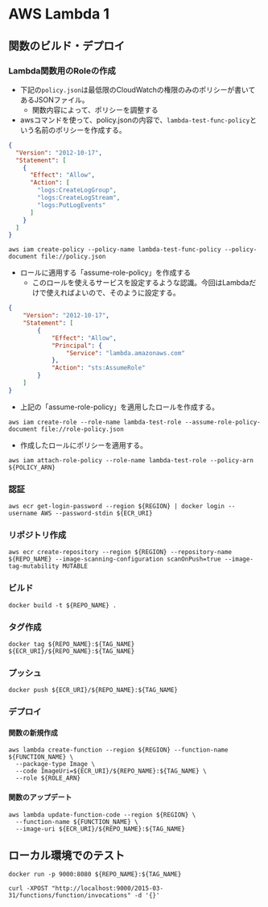 # AWS Lambda 1

## 関数のビルド・デプロイ

### Lambda関数用のRoleの作成

- 下記の`policy.json`は最低限のCloudWatchの権限のみのポリシーが書いてあるJSONファイル。
  - 関数内容によって、ポリシーを調整する
- awsコマンドを使って、policy.jsonの内容で、`lambda-test-func-policy`という名前のポリシーを作成する。

```policy.json
{
  "Version": "2012-10-17",
  "Statement": [
    {
      "Effect": "Allow",
      "Action": [
        "logs:CreateLogGroup",
        "logs:CreateLogStream",
        "logs:PutLogEvents"
      ]
    }
  ]
}
```

```shell
aws iam create-policy --policy-name lambda-test-func-policy --policy-document file://policy.json
```

- ロールに適用する「assume-role-policy」を作成する
  - このロールを使えるサービスを設定するような認識。今回はLambdaだけで使えればよいので、そのように設定する。

```role-policy.json
{
    "Version": "2012-10-17",
    "Statement": [
        {
            "Effect": "Allow",
            "Principal": {
                "Service": "lambda.amazonaws.com"
            },
            "Action": "sts:AssumeRole"
        }
    ]
}
``` 

- 上記の「assume-role-policy」を適用したロールを作成する。

```shell
aws iam create-role --role-name lambda-test-role --assume-role-policy-document file://role-policy.json
```

- 作成したロールにポリシーを適用する。

```shell
aws iam attach-role-policy --role-name lambda-test-role --policy-arn ${POLICY_ARN}
```

### 認証

```shell
aws ecr get-login-password --region ${REGION} | docker login --username AWS --password-stdin ${ECR_URI}
```

### リポジトリ作成

```shell
aws ecr create-repository --region ${REGION} --repository-name ${REPO_NAME} --image-scanning-configuration scanOnPush=true --image-tag-mutability MUTABLE
```

### ビルド

```shell
docker build -t ${REPO_NAME} .
``` 

### タグ作成

```shell
docker tag ${REPO_NAME}:${TAG_NAME} ${ECR_URI}/${REPO_NAME}:${TAG_NAME}
```

### プッシュ

```shell
docker push ${ECR_URI}/${REPO_NAME}:${TAG_NAME}
```

### デプロイ
#### 関数の新規作成

```shell
aws lambda create-function --region ${REGION} --function-name ${FUNCTION_NAME} \
  --package-type Image \
  --code ImageUri=${ECR_URI}/${REPO_NAME}:${TAG_NAME} \
  --role ${ROLE_ARN}
```

#### 関数のアップデート

```shell
aws lambda update-function-code --region ${REGION} \
  --function-name ${FUNCTION_NAME} \
  --image-uri ${ECR_URI}/${REPO_NAME}:${TAG_NAME}
```

## ローカル環境でのテスト

```shell
docker run -p 9000:8080 ${REPO_NAME}:${TAG_NAME}
```

```shell
curl -XPOST "http://localhost:9000/2015-03-31/functions/function/invocations" -d '{}'
```